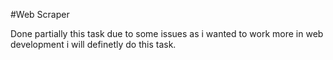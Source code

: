 #Web Scraper

Done partially this task due to some issues as i wanted to work more in web development i will definetly do this task.

